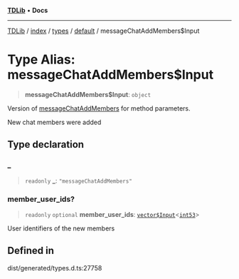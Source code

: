 [**TDLib**](../../../../../../README.md) • **Docs**

***

[TDLib](../../../../../../modules.md) / [index](../../../../../README.md) / [types](../../../README.md) / [default](../README.md) / messageChatAddMembers$Input

# Type Alias: messageChatAddMembers$Input

> **messageChatAddMembers$Input**: `object`

Version of [messageChatAddMembers](messageChatAddMembers.md) for method parameters.

New chat members were added

## Type declaration

### \_

> `readonly` **\_**: `"messageChatAddMembers"`

### member\_user\_ids?

> `readonly` `optional` **member\_user\_ids**: [`vector$Input`](vector$Input.md)\<[`int53`](int53.md)\>

User identifiers of the new members

## Defined in

dist/generated/types.d.ts:27758
